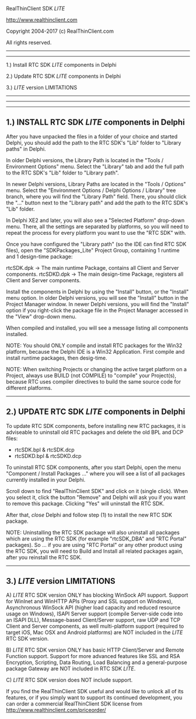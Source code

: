 RealThinClient SDK *LITE*

http://www.realthinclient.com

Copyright 2004-2017 (c) RealThinClient.com

All rights reserved.

--------------------------------
********************************

1.) Install RTC SDK *LITE* components in Delphi

2.) Update RTC SDK *LITE* components in Delphi

3.) *LITE* version LIMITATIONS

********************************
--------------------------------

--------------------------------
1.) INSTALL RTC SDK *LITE* components in Delphi
--------------------------------

After you have unpacked the files in a folder of your choice and started Delphi,
you should add the path to the RTC SDK's "Lib" folder to "Library paths" in Delphi.

In older Delphi versions, the Library Path is located in the "Tools / Environment Options" menu.
Select the "Library" tab and add the full path to the RTC SDK's "Lib" folder to "Library path".

In newer Delphi versions, Library Paths are located in the "Tools / Options" menu. 
Select the "Environment Options / Delphi Options / Library" tree branch, where you will 
find the "Library Path" field. There, you should click the "..." button next to 
the "Library path" and add the path to the RTC SDK's "Lib" folder.

In Delphi XE2 and later, you will also see a "Selected Platform" drop-down menu. 
There, all the settings are separated by platforms, so you  will need to 
repeat the process for every platform you want to use the "RTC SDK" with.

Once you have configured the "Library path" (so the IDE can find RTC SDK files), open the
"SDKPackages_Lite" Project Group, containing 1 runtime and 1 design-time package:
 
  rtcSDK.dpk       -> The main runtime Package, contains all Client and Server components. 
  rtcSDKD.dpk      -> The main design-time Package, registers all Client and Server components.

Install the components in Delphi by using the "Install" button, or the "Install" menu option.
In older Delphi versions, you will see the "Install" button in the Project Manager window.
In newer Delphi versions, you will find the "Install" option if you right-click the package
file in the Project Manager accessed in the "View" drop-down menu.

When compiled and installed, you will see a message listing all components installed.

NOTE: You should ONLY compile and install RTC packages for the Win32 platform, because the 
Delphi IDE is a Win32 Application. First compile and install runtime packages, then desig-time.

NOTE: When switching Projects or changing the active target platform on a Project, 
always use BUILD (not COMPILE) to "compile" your Project(s), because RTC uses 
compiler directives to build the same source code for different platforms.

-------------------------------
2.) UPDATE RTC SDK *LITE* components in Delphi
-------------------------------

To update RTC SDK components, before installing new RTC packages, it is 
adviseable to uninstall old RTC packages and delete the old BPL and DCP files:

  - rtcSDK.bpl & rtcSDK.dcp
  - rtcSDKD.bpl & rtcSDKD.dcp

To uninstall RTC SDK components, after you start Delphi, 
open the menu "Component / Install Packages ..." where you 
will see a list of all packages currently installed in your Delphi. 

Scroll down to find "RealThinClient SDK" and click on it (single click). 
When you select it, click the button "Remove" and Delphi will ask you 
if you want to remove this package. Clicking "Yes" will uninstall the RTC SDK.

After that, *close* Delphi and follow step (1) to install the new RTC SDK package.

NOTE: Uninstalling the RTC SDK package will also uninstall all packages which 
are using the RTC SDK (for example "rtcSDK_DBA" and "RTC Portal" packages). 
So ... if you are using "RTC Portal" or any other product using the RTC SDK, you will 
need to Build and Install all related packages again, after you reinstall the RTC SDK.

-------------------------------
3.) *LITE* version LIMITATIONS
-------------------------------

A) *LITE* RTC SDK version ONLY has blocking WinSock API support.
   Support for WinInet and WinHTTP APIs (Proxy and SSL support on Windows), Asynchronous 
   WinSock API (higher load capacity and reduced resource usage on Windows), ISAPI Server 
   support (compile Server-side code into an ISAPI DLL), Message-based Client/Server support,
   raw UDP and TCP Client and Server components, as well multi-platform support (required to
   target iOS, Mac OSX and Android platforms) are NOT included in the *LITE* RTC SDK version.

B) *LITE* RTC SDK version ONLY has basic HTTP Client/Server and Remote Function support.
   Support for more advanced features like SSL and RSA Encryption, Scripting, Data Routing,
   Load Balancing and a general-purpose package Gateway are NOT included in RTC SDK *LITE*.

C) *LITE* RTC SDK version does NOT include support.

If you find the RealThinClient SDK useful and would like to unlock all of its features,
or if you simply want to support its continued development, you can order a commercial
RealThinClient SDK license from http://www.realthinclient.com/priceorder/
